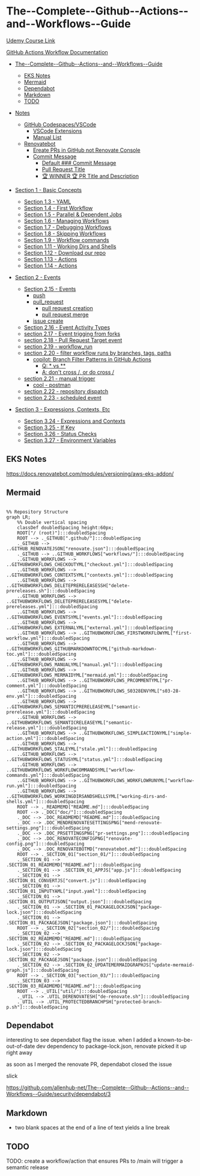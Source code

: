# The--Complete--Github--Actions--and--Workflows--Guide

[Udemy Course Link](https://www.udemy.com/share/102DqF3@2HGIM2z2VoQAKmZTdGdGTqxk019uYQvvPTloZt5Ss8noJMBI7eT51ozLMdESC0TC/)

[GitHub Actions Workflow Documentation](https://docs.github.com/en/actions/writing-workflows)

<!-- markdownlint-disable MD007 -->
<!--ts-->

* [The--Complete--Github--Actions--and--Workflows--Guide](README.md#the--complete--github--actions--and--workflows--guide)
   * [EKS Notes](README.md#eks-notes)
   * [Mermaid](README.md#mermaid)
   * [Dependabot](README.md#dependabot)
   * [Markdown](README.md#markdown)
   * [TODO](README.md#todo)

* [Notes](doc/README.md#notes)
   * [GitHub Codespaces/VSCode](doc/README.md#github-codespacesvscode)
      * [VSCode Extensions](doc/README.md#vscode-extensions)
      * [Manual List](doc/README.md#manual-list)
   * [Renovatebot](doc/README.md#renovatebot)
      * [Ereate PRs in GitHub not Renovate Console](doc/README.md#ereate-prs-in-github-not-renovate-console)
      * [Commit Message](doc/README.md#commit-message)
         * [Default ### Commit Message](doc/README.md#default--commit-message)
         * [Pull Request Title](doc/README.md#pull-request-title)
         * [🏆 WINNER 🏆 PR Title and Description](doc/README.md#-winner--pr-title-and-description)

* [Section 1 - Basic Concepts](section_01/README.md#section-1---basic-concepts)
   * [Section 1.3 - YAML](section_01/README.md#section-13---yaml)
   * [Section 1.4 - First Workflow](section_01/README.md#section-14---first-workflow)
   * [Section 1.5 - Parallel &amp; Dependent Jobs](section_01/README.md#section-15---parallel--dependent-jobs)
   * [Section 1.6 - Managing Workflows](section_01/README.md#section-16---managing-workflows)
   * [Section 1.7 - Debugging Workflows](section_01/README.md#section-17---debugging-workflows)
   * [Section 1.8 - Skipping Workflows](section_01/README.md#section-18---skipping-workflows)
   * [Section 1.9 - Workflow commands](section_01/README.md#section-19---workflow-commands)
   * [Section 1.11 - Working Dirs and Shells](section_01/README.md#section-111---working-dirs-and-shells)
   * [Section 1.12 - Download our repo](section_01/README.md#section-112---download-our-repo)
   * [Section 1.13 - Actions](section_01/README.md#section-113---actions)
   * [Section 1.14 - Actions](section_01/README.md#section-114---actions)

* [Section 2 - Events](section_02/README.md#section-2---events)
   * [Section 2.15 - Events](section_02/README.md#section-215---events)
      * [push](section_02/README.md#push)
      * [pull_request](section_02/README.md#pull_request)
         * [pull request creation](section_02/README.md#pull-request-creation)
         * [pull request merge](section_02/README.md#pull-request-merge)
      * [issue create](section_02/README.md#issue-create)
   * [Section 2.16 - Event Activity Types](section_02/README.md#section-216---event-activity-types)
   * [section 2.17 - Event trigging from forks](section_02/README.md#section-217---event-trigging-from-forks)
   * [section 2.18 - Pull Request Target event](section_02/README.md#section-218---pull-request-target-event)
   * [section 2.19 - workflow_run](section_02/README.md#section-219---workflow_run)
   * [section 2.20 - filter workflow runs by branches, tags, paths](section_02/README.md#section-220---filter-workflow-runs-by-branches-tags-paths)
      * [copilot: Branch Filter Patterns in GitHub Actions](section_02/README.md#copilot-branch-filter-patterns-in-github-actions)
         * [Q: * vs **](section_02/README.md#q--vs-)
         * [A: don't cross /, or do cross /](section_02/README.md#a-dont-cross--or-do-cross-)
   * [section 2.21 - manual trigger](section_02/README.md#section-221---manual-trigger)
      * [cool - postman](section_02/README.md#cool---postman)
   * [section 2.22 - repository dispatch](section_02/README.md#section-222---repository-dispatch)
   * [section 2.23 - scheduled event](section_02/README.md#section-223---scheduled-event)

* [Section 3 - Expressions, Contexts, Etc](section_03/README.md#section-3---expressions-contexts-etc)
   * [Section 3.24 - Expressions and Contexts](section_03/README.md#section-324---expressions-and-contexts)
   * [Section 3.25 - If Key](section_03/README.md#section-325---if-key)
   * [Section 3.26 - Status Checks](section_03/README.md#section-326---status-checks)
   * [Section 3.27 - Environment Variables](section_03/README.md#section-327---environment-variables)

<!-- Created by https://github.com/ekalinin/github-markdown-toc -->
<!--te-->

<!-- markdownlint-enable MD007 -->

## EKS Notes

<https://docs.renovatebot.com/modules/versioning/aws-eks-addon/>

## Mermaid

```mermaid

%% Repository Structure
graph LR;
    %% Double vertical spacing
    classDef doubledSpacing height:60px;
    ROOT["/ (root)"]:::doubledSpacing
    ROOT --> ._GITHUB[".github/"]:::doubledSpacing
    ._GITHUB --> ..GITHUB_RENOVATEJSON["renovate.json"]:::doubledSpacing
    ._GITHUB --> ..GITHUB_WORKFLOWS["workflows/"]:::doubledSpacing
    ..GITHUB_WORKFLOWS --> ..GITHUBWORKFLOWS_CHECKOUTYML["checkout.yml"]:::doubledSpacing
    ..GITHUB_WORKFLOWS --> ..GITHUBWORKFLOWS_CONTEXTSYML["contexts.yml"]:::doubledSpacing
    ..GITHUB_WORKFLOWS --> ..GITHUBWORKFLOWS_DELETEPRERELEASESSH["delete-prereleases.sh"]:::doubledSpacing
    ..GITHUB_WORKFLOWS --> ..GITHUBWORKFLOWS_DELETEPRERELEASESYML["delete-prereleases.yml"]:::doubledSpacing
    ..GITHUB_WORKFLOWS --> ..GITHUBWORKFLOWS_EVENTSYML["events.yml"]:::doubledSpacing
    ..GITHUB_WORKFLOWS --> ..GITHUBWORKFLOWS_EXTERNALYML["external.yml"]:::doubledSpacing
    ..GITHUB_WORKFLOWS --> ..GITHUBWORKFLOWS_FIRSTWORKFLOWYML["first-workflow.yml"]:::doubledSpacing
    ..GITHUB_WORKFLOWS --> ..GITHUBWORKFLOWS_GITHUBMARKDOWNTOCYML["github-markdown-toc.yml"]:::doubledSpacing
    ..GITHUB_WORKFLOWS --> ..GITHUBWORKFLOWS_MANUALYML["manual.yml"]:::doubledSpacing
    ..GITHUB_WORKFLOWS --> ..GITHUBWORKFLOWS_MERMAIDYML["mermaid.yml"]:::doubledSpacing
    ..GITHUB_WORKFLOWS --> ..GITHUBWORKFLOWS_PRCOMMENTYML["pr-comment.yml"]:::doubledSpacing
    ..GITHUB_WORKFLOWS --> ..GITHUBWORKFLOWS_S0328ENVYML["s03-28-env.yml"]:::doubledSpacing
    ..GITHUB_WORKFLOWS --> ..GITHUBWORKFLOWS_SEMANTICPRERELEASEYML["semantic-prerelease.yml"]:::doubledSpacing
    ..GITHUB_WORKFLOWS --> ..GITHUBWORKFLOWS_SEMANTICRELEASEYML["semantic-release.yml"]:::doubledSpacing
    ..GITHUB_WORKFLOWS --> ..GITHUBWORKFLOWS_SIMPLEACTIONYML["simple-action.yml"]:::doubledSpacing
    ..GITHUB_WORKFLOWS --> ..GITHUBWORKFLOWS_STALEYML["stale.yml"]:::doubledSpacing
    ..GITHUB_WORKFLOWS --> ..GITHUBWORKFLOWS_STATUSYML["status.yml"]:::doubledSpacing
    ..GITHUB_WORKFLOWS --> ..GITHUBWORKFLOWS_WORKFLOWCOMMANDSYML["workflow-commands.yml"]:::doubledSpacing
    ..GITHUB_WORKFLOWS --> ..GITHUBWORKFLOWS_WORKFLOWRUNYML["workflow-run.yml"]:::doubledSpacing
    ..GITHUB_WORKFLOWS --> ..GITHUBWORKFLOWS_WORKINGDIRSANDSHELLSYML["working-dirs-and-shells.yml"]:::doubledSpacing
    ROOT --> ._READMEMD["README.md"]:::doubledSpacing
    ROOT --> ._DOC["doc/"]:::doubledSpacing
    ._DOC --> .DOC_READMEMD["README.md"]:::doubledSpacing
    ._DOC --> .DOC_MENDRENOVATESETTINGSPNG["mend-renovate-settings.png"]:::doubledSpacing
    ._DOC --> .DOC_PRSETTINGSPNG["pr-settings.png"]:::doubledSpacing
    ._DOC --> .DOC_RENOVATECONFIGPNG["renovate-config.png"]:::doubledSpacing
    ._DOC --> .DOC_RENOVATEBOTMD["renovatebot.md"]:::doubledSpacing
    ROOT --> ._SECTION_01["section_01/"]:::doubledSpacing
    ._SECTION_01 --> .SECTION_01_READMEMD["README.md"]:::doubledSpacing
    ._SECTION_01 --> .SECTION_01_APPJS["app.js"]:::doubledSpacing
    ._SECTION_01 --> .SECTION_01_CONVERTJS["convert.js"]:::doubledSpacing
    ._SECTION_01 --> .SECTION_01_INPUTYAML["input.yaml"]:::doubledSpacing
    ._SECTION_01 --> .SECTION_01_OUTPUTJSON["output.json"]:::doubledSpacing
    ._SECTION_01 --> .SECTION_01_PACKAGELOCKJSON["package-lock.json"]:::doubledSpacing
    ._SECTION_01 --> .SECTION_01_PACKAGEJSON["package.json"]:::doubledSpacing
    ROOT --> ._SECTION_02["section_02/"]:::doubledSpacing
    ._SECTION_02 --> .SECTION_02_READMEMD["README.md"]:::doubledSpacing
    ._SECTION_02 --> .SECTION_02_PACKAGELOCKJSON["package-lock.json"]:::doubledSpacing
    ._SECTION_02 --> .SECTION_02_PACKAGEJSON["package.json"]:::doubledSpacing
    ._SECTION_02 --> .SECTION_02_UPDATEMERMAIDGRAPHJS["update-mermaid-graph.js"]:::doubledSpacing
    ROOT --> ._SECTION_03["section_03/"]:::doubledSpacing
    ._SECTION_03 --> .SECTION_03_READMEMD["README.md"]:::doubledSpacing
    ROOT --> ._UTIL["util/"]:::doubledSpacing
    ._UTIL --> .UTIL_DERENOVATESH["de-renovate.sh"]:::doubledSpacing
    ._UTIL --> .UTIL_PROTECTEDBRANCHPSH["protected-branch-p.sh"]:::doubledSpacing
```

## Dependabot

interesting to see dependabot flag the issue.  when
I added a known-to-be-out-of-date dev dependency to
package-lock.json, renovate picked it up right away

as soon as I merged the renovate PR, dependabot closed the issue

slick

<https://github.com/allenhub-net/The--Complete--Github--Actions--and--Workflows--Guide/security/dependabot/3>

## Markdown

* two blank spaces at the end of a line of text yields a line break

## TODO

TODO: create a workflow/action that ensures PRs to /main will trigger a semantic release
